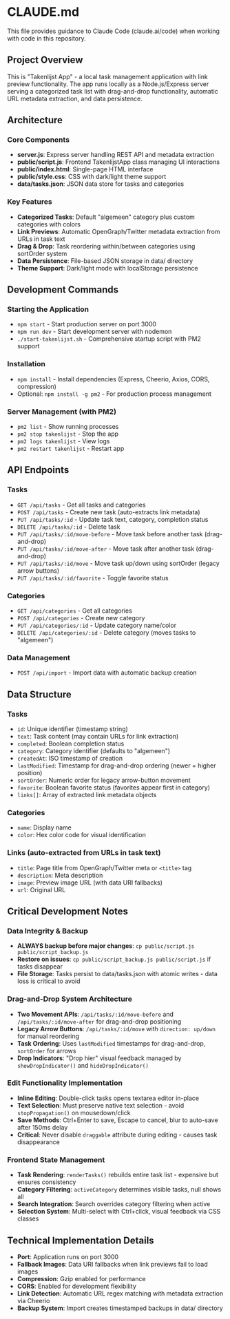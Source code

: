 # CLAUDE.md

This file provides guidance to Claude Code (claude.ai/code) when working with code in this repository.

## Project Overview

This is "Takenlijst App" - a local task management application with link preview functionality. The app runs locally as a Node.js/Express server serving a categorized task list with drag-and-drop functionality, automatic URL metadata extraction, and data persistence.

## Architecture

### Core Components
- **server.js**: Express server handling REST API and metadata extraction
- **public/script.js**: Frontend TakenlijstApp class managing UI interactions
- **public/index.html**: Single-page HTML interface
- **public/style.css**: CSS with dark/light theme support
- **data/tasks.json**: JSON data store for tasks and categories

### Key Features
- **Categorized Tasks**: Default "algemeen" category plus custom categories with colors
- **Link Previews**: Automatic OpenGraph/Twitter metadata extraction from URLs in task text
- **Drag & Drop**: Task reordering within/between categories using sortOrder system
- **Data Persistence**: File-based JSON storage in data/ directory
- **Theme Support**: Dark/light mode with localStorage persistence

## Development Commands

### Starting the Application
- `npm start` - Start production server on port 3000
- `npm run dev` - Start development server with nodemon
- `./start-takenlijst.sh` - Comprehensive startup script with PM2 support

### Installation
- `npm install` - Install dependencies (Express, Cheerio, Axios, CORS, compression)
- Optional: `npm install -g pm2` - For production process management

### Server Management (with PM2)
- `pm2 list` - Show running processes  
- `pm2 stop takenlijst` - Stop the app
- `pm2 logs takenlijst` - View logs
- `pm2 restart takenlijst` - Restart app

## API Endpoints

### Tasks
- `GET /api/tasks` - Get all tasks and categories
- `POST /api/tasks` - Create new task (auto-extracts link metadata)
- `PUT /api/tasks/:id` - Update task text, category, completion status
- `DELETE /api/tasks/:id` - Delete task
- `PUT /api/tasks/:id/move-before` - Move task before another task (drag-and-drop)
- `PUT /api/tasks/:id/move-after` - Move task after another task (drag-and-drop)
- `PUT /api/tasks/:id/move` - Move task up/down using sortOrder (legacy arrow buttons)
- `PUT /api/tasks/:id/favorite` - Toggle favorite status

### Categories  
- `GET /api/categories` - Get all categories
- `POST /api/categories` - Create new category
- `PUT /api/categories/:id` - Update category name/color
- `DELETE /api/categories/:id` - Delete category (moves tasks to "algemeen")

### Data Management
- `POST /api/import` - Import data with automatic backup creation

## Data Structure

### Tasks
- `id`: Unique identifier (timestamp string)
- `text`: Task content (may contain URLs for link extraction)
- `completed`: Boolean completion status
- `category`: Category identifier (defaults to "algemeen")
- `createdAt`: ISO timestamp of creation
- `lastModified`: Timestamp for drag-and-drop ordering (newer = higher position)
- `sortOrder`: Numeric order for legacy arrow-button movement
- `favorite`: Boolean favorite status (favorites appear first in category)
- `links[]`: Array of extracted link metadata objects

### Categories
- `name`: Display name
- `color`: Hex color code for visual identification

### Links (auto-extracted from URLs in task text)
- `title`: Page title from OpenGraph/Twitter meta or `<title>` tag
- `description`: Meta description
- `image`: Preview image URL (with data URI fallbacks)
- `url`: Original URL

## Critical Development Notes

### Data Integrity & Backup
- **ALWAYS backup before major changes**: `cp public/script.js public/script_backup.js` 
- **Restore on issues**: `cp public/script_backup.js public/script.js` if tasks disappear
- **File Storage**: Tasks persist to data/tasks.json with atomic writes - data loss is critical to avoid

### Drag-and-Drop System Architecture  
- **Two Movement APIs**: `/api/tasks/:id/move-before` and `/api/tasks/:id/move-after` for drag-and-drop positioning
- **Legacy Arrow Buttons**: `/api/tasks/:id/move` with `direction: up/down` for manual reordering
- **Task Ordering**: Uses `lastModified` timestamps for drag-and-drop, `sortOrder` for arrows
- **Drop Indicators**: "Drop hier" visual feedback managed by `showDropIndicator()` and `hideDropIndicator()`

### Edit Functionality Implementation
- **Inline Editing**: Double-click tasks opens textarea editor in-place
- **Text Selection**: Must preserve native text selection - avoid `stopPropagation()` on mousedown/click
- **Save Methods**: Ctrl+Enter to save, Escape to cancel, blur to auto-save after 150ms delay
- **Critical**: Never disable `draggable` attribute during editing - causes task disappearance

### Frontend State Management
- **Task Rendering**: `renderTasks()` rebuilds entire task list - expensive but ensures consistency
- **Category Filtering**: `activeCategory` determines visible tasks, null shows all
- **Search Integration**: Search overrides category filtering when active
- **Selection System**: Multi-select with Ctrl+click, visual feedback via CSS classes

## Technical Implementation Details

- **Port**: Application runs on port 3000
- **Fallback Images**: Data URI fallbacks when link previews fail to load images  
- **Compression**: Gzip enabled for performance
- **CORS**: Enabled for development flexibility
- **Link Detection**: Automatic URL regex matching with metadata extraction via Cheerio
- **Backup System**: Import creates timestamped backups in data/ directory